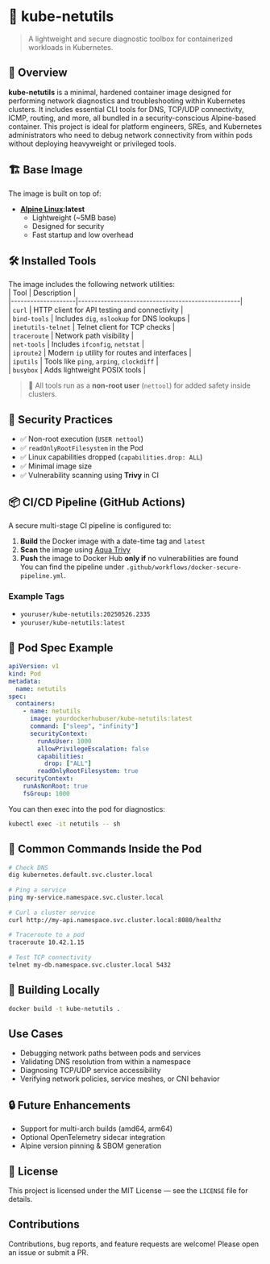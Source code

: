 # 🔧 kube-netutils  
> A lightweight and secure diagnostic toolbox for containerized workloads in Kubernetes.  
## 📘 Overview  
**kube-netutils** is a minimal, hardened container image designed for performing network diagnostics and troubleshooting within Kubernetes clusters. It includes essential CLI tools for DNS, TCP/UDP connectivity, ICMP, routing, and more, all bundled in a security-conscious Alpine-based container. This project is ideal for platform engineers, SREs, and Kubernetes administrators who need to debug network connectivity from within pods without deploying heavyweight or privileged tools.  
## 🏗️ Base Image  
The image is built on top of:  
- **[Alpine Linux](https://alpinelinux.org/):latest**  
  - Lightweight (~5MB base)  
  - Designed for security  
  - Fast startup and low overhead  
## 🛠️ Installed Tools  
The image includes the following network utilities:  
| Tool               | Description                                      |  
|--------------------|--------------------------------------------------|  
| `curl`             | HTTP client for API testing and connectivity     |  
| `bind-tools`       | Includes `dig`, `nslookup` for DNS lookups       |  
| `inetutils-telnet` | Telnet client for TCP checks                     |  
| `traceroute`       | Network path visibility                          |  
| `net-tools`        | Includes `ifconfig`, `netstat`                   |  
| `iproute2`         | Modern `ip` utility for routes and interfaces    |  
| `iputils`          | Tools like `ping`, `arping`, `clockdiff`         |  
| `busybox`          | Adds lightweight POSIX tools                     |  
> 🧪 All tools run as a **non-root user** (`nettool`) for added safety inside clusters.  
## 🔐 Security Practices  
- ✅ Non-root execution (`USER nettool`)  
- ✅ `readOnlyRootFilesystem` in the Pod  
- ✅ Linux capabilities dropped (`capabilities.drop: ALL`)  
- ✅ Minimal image size  
- ✅ Vulnerability scanning using **Trivy** in CI  
## 📦 CI/CD Pipeline (GitHub Actions)  
A secure multi-stage CI pipeline is configured to:  
1. **Build** the Docker image with a date-time tag and `latest`  
2. **Scan** the image using [Aqua Trivy](https://github.com/aquasecurity/trivy)  
3. **Push** the image to Docker Hub **only if** no vulnerabilities are found  
You can find the pipeline under `.github/workflows/docker-secure-pipeline.yml`.  
### Example Tags  
- `youruser/kube-netutils:20250526.2335`  
- `youruser/kube-netutils:latest`  
## 🧾 Pod Spec Example  
```yaml  
apiVersion: v1  
kind: Pod  
metadata:  
  name: netutils  
spec:  
  containers:  
    - name: netutils  
      image: yourdockerhubuser/kube-netutils:latest  
      command: ["sleep", "infinity"]  
      securityContext:  
        runAsUser: 1000  
        allowPrivilegeEscalation: false  
        capabilities:  
          drop: ["ALL"]  
        readOnlyRootFilesystem: true  
  securityContext:  
    runAsNonRoot: true  
    fsGroup: 1000  
```  
You can then exec into the pod for diagnostics:  
```bash  
kubectl exec -it netutils -- sh  
```  
## 🧪 Common Commands Inside the Pod  
```bash  
# Check DNS  
dig kubernetes.default.svc.cluster.local  
  
# Ping a service  
ping my-service.namespace.svc.cluster.local  
  
# Curl a cluster service  
curl http://my-api.namespace.svc.cluster.local:8080/healthz  
  
# Traceroute to a pod  
traceroute 10.42.1.15  
  
# Test TCP connectivity  
telnet my-db.namespace.svc.cluster.local 5432  
```  

## 🐳 Building Locally  
```bash  
docker build -t kube-netutils .  
```  

##  Use Cases  
- Debugging network paths between pods and services  
- Validating DNS resolution from within a namespace  
- Diagnosing TCP/UDP service accessibility  
- Verifying network policies, service meshes, or CNI behavior  
## 🔒 Future Enhancements  
- Support for multi-arch builds (amd64, arm64)  
- Optional OpenTelemetry sidecar integration  
- Alpine version pinning & SBOM generation  
## 📜 License  
This project is licensed under the MIT License — see the `LICENSE` file for details.
  
## Contributions  
Contributions, bug reports, and feature requests are welcome! Please open an issue or submit a PR.  
